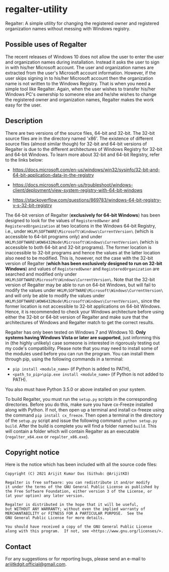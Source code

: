 # regalter-utility

Regalter: A simple utility for changing the registered owner and registered organization names without messing with Windows registry.

## Possible uses of Regalter
The recent releases of Windows 10 does not allow the user to enter the user and organization names during installation. Instead it
asks the user to sign in with his/her Microsoft account. The user and organization names are extracted from the user's Microsoft
account information. However, if the user skips signing in to his/her Microsoft account then the organization name is not written
to the Windows Registry. That is when you need a simple tool like Regalter. Again, when the user wishes to transfer his/her Windows
PC's ownership to someone else and he/she wishes to change the registered owner and organization names, Regalter makes the work easy
for the user.

## Description
There are two versions of the source files, 64-bit and 32-bit. The 32-bit source files are in the directory named 'x86'. The
existence of different source files (almost similar though) for 32-bit and 64-bit versions of Regalter is due to the different architectures
of Windows Registry for 32-bit and 64-bit Windows. To learn more about 32-bit and 64-bit Registry, refer to the links below:

* https://docs.microsoft.com/en-us/windows/win32/sysinfo/32-bit-and-64-bit-application-data-in-the-registry

* https://docs.microsoft.com/en-us/troubleshoot/windows-client/deployment/view-system-registry-with-64-bit-windows

* https://stackoverflow.com/questions/869783/windows-64-bit-registry-v-s-32-bit-registry

The 64-bit version of Regalter (**exclusively for 64-bit Windows**) has been designed to look for the values of `RegisteredOwner`
and `RegisteredOrganization` at two locations in the Windows 64-bit Registry, i.e., under `HKLM\SOFTWARE\Microsoft\Windows\CurrentVersion\`
(which is accessible to 64-bit programs only) and under `HKLM\SOFTWARE\WOW6432Node\Microsoft\Windows\CurrentVersion\` (which is accessible
to both 64-bit and 32-bit programs). The former location is inaccessible to 32-bit programs and hence the values at the latter location also
need to be modified. This is, however, not the case with the 32-bit version of Regalter (**which has been exclusively designed to run on
32-bit Windows**) and values of `RegisteredOwner` and `RegisteredOrganization` are searched and modified only under `HKLM\SOFTWARE\Microsoft\Windows\CurrentVersion\`.
Note that the 32-bit version of Regalter may be able to run on 64-bit Windows, but will fail to modify the values under `HKLM\SOFTWARE\Microsoft\Windows\CurrentVersion\`
and will only be able to modify the values under `HKLM\SOFTWARE\WOW6432Node\Microsoft\Windows\CurrentVersion\`, since the former location is
not accessible to 32-bit applications on 64-bit Windows. Hence, it is recommended to check your Windows architecture before using either the
32-bit or 64-bit version of Regalter and make sure that the architectures of Windows and Regalter match to get the correct results.

Regalter has only been tested on Windows 7 and Windows 10. **Only systems having Windows Vista or later are supported**, just informing this
in (the highly unlikely) case someone is interested in rigorously testing out my code's compatibility. Please note that you may need to 
install some of the modules used before you can run the program. You can install them through pip, using the following commands in a terminal:

* `pip install <module_name>` (if Python is added to PATH),
* `<path_to_pip>\pip.exe install <module_name>` (if Python is not added to PATH).

You also must have Python 3.5.0 or above installed on your system.

To build Regalter, you must run the `setup.py` scripts in the corresponding directories.
Before you do this, make sure you have cx-Freeze installed along with Python. If not, then
open up a terminal and install cx-freeze using the command `pip install cx_freeze`. Then
open a terminal in the directory of the `setup.py` script and issue the following command:
`python setup.py build`. After the build is complete you will find a folder named `build`.
This will contain a folder which will contain Regalter as an executable (`regalter_x64.exe`
or `regalter_x86.exe`).

## Copyright notice
Here is the notice which has been included with all the source code files:
```
Copyright (C) 2021 Arijit Kumar Das (Github: @ArijitKD)

Regalter is free software: you can redistribute it and/or modify
it under the terms of the GNU General Public License as published by
the Free Software Foundation, either version 3 of the License, or
(at your option) any later version.

Regalter is distributed in the hope that it will be useful,
but WITHOUT ANY WARRANTY; without even the implied warranty of
MERCHANTABILITY or FITNESS FOR A PARTICULAR PURPOSE.  See the
GNU General Public License for more details.

You should have received a copy of the GNU General Public License
along with this program.  If not, see <https://www.gnu.org/licenses/>.
```
## Contact
For any suggestions or for reporting bugs, please send an e-mail to arijitkdgit.official@gmail.com.
